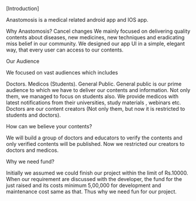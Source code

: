 [Introduction]

Anastomosis is a medical related android app and IOS app.



Why Anastomosis?
Cancel changes
We mainly focused on delivering quality contents about diseases, new medicines, new techniques and eradicating miss belief in our community. We designed our app UI in a simple, elegant way, that every user can access to our contents.



Our Audience

We focused on vast audiences which includes

Doctors.
Medicos (Students).
General Public.
General public is our prime audience to which we have to deliver our contents and information. Not only them, we managed to focus on students also. We provide medicos with latest notifications from their universities, study materials , webinars etc. Doctors are our content creators (Not only them, but now it is restricted to students and doctors).



How can we believe your contents?

We will build a group of doctors and educators to verify the contents and only verified contents will be published. Now we restricted our creators to doctors and medicos.



Why we need fund?

Initially we assumed we could finish our project within the limit of Rs.10000. When our requirement are discussed with the developer, the fund for the just raised and its costs minimum 5,00,000 for development and maintenance cost same as that. Thus why we need fun for our project.
